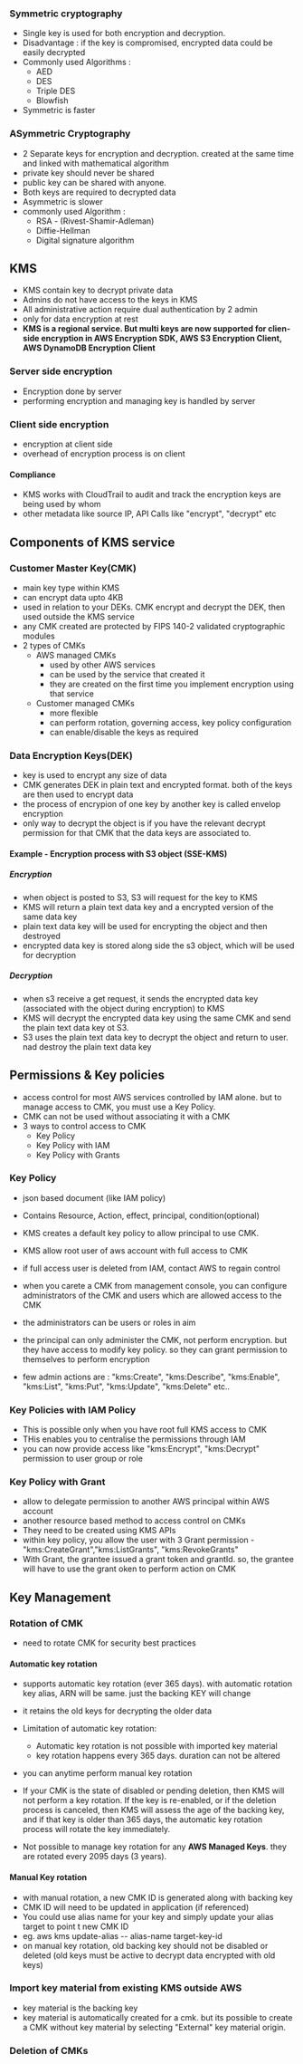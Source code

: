 ### Symmetric cryptography
* Single key is used for both encryption and decryption.
* Disadvantage : if the key is compromised, encrypted data could be easily decrypted
* Commonly used Algorithms :
   * AED
   * DES
   * Triple DES
   * Blowfish
* Symmetric is faster
### ASymmetric Cryptography
* 2 Separate keys for encryption and decryption. created at the same time and linked with mathematical algorithm
* private key should never be shared
* public key can be shared with anyone.
* Both keys are required to decrypted data
* Asymmetric is slower
* commonly used Algorithm :
   * RSA - (Rivest-Shamir-Adleman)
   * Diffie-Hellman
   * Digital signature algorithm
    
## KMS
* KMS contain key to decrypt private data
* Admins do not have access to the keys in KMS
* All administrative action require dual authentication by 2 admin
* only for data encryption at rest
* **KMS is a regional service. But multi keys are now supported for clien-side encryption in AWS Encryption SDK, AWS S3 Encryption Client, AWS DynamoDB Encryption Client**
### Server side encryption
* Encryption done by server
* performing encryption and managing key is handled by server

### Client side encryption
* encryption at client side
* overhead of encryption process is on client

#### Compliance
* KMS works with CloudTrail to audit and track the encryption keys are being used by whom
* other metadata like source IP, API Calls like "encrypt", "decrypt" etc


## Components of KMS service

### Customer Master Key(CMK)
* main key type within KMS
* can encrypt data upto 4KB
* used in relation to your DEKs. CMK encrypt and decrypt the DEK, then used outside the KMS service
* any CMK created are protected by FIPS 140-2 validated cryptographic modules
* 2 types of CMKs
  * AWS managed CMKs
    * used by other AWS services
    * can be used by the service that created it
    * they are created on the first time you implement encryption using that service
  * Customer managed CMKs
    * more flexible
    * can perform rotation, governing access, key policy configuration
    * can enable/disable the keys as required


### Data Encryption Keys(DEK)
* key is used to encrypt any size of data
* CMK generates DEK in plain text and encrypted format. both of the keys are then used to encrypt data
* the process of encrypion of one key by another key is called envelop encryption
* only way to decrypt the object is if you have the relevant decrypt permission for that CMK that the data keys are associated to. 

#### Example - Encryption process with S3 object (SSE-KMS)
##### Encryption
* when object is posted to S3, S3 will request for the key to KMS
* KMS will return a plain text data key and a encrypted version of the same data key
* plain text data key will be used for encrypting the object and then destroyed
* encrypted data key is stored along side the s3 object, which will be used for decryption

##### Decryption
* when s3 receive a get request, it sends the encrypted data key (associated with the object during encryption) to KMS
* KMS will decrypt the encrypted data key using the same CMK and send the plain text data key ot S3.
* S3 uses the plain text data key to decrypt the object and return to user. nad destroy the plain text data key

## Permissions & Key policies
* access control for most AWS services controlled by IAM alone. but to manage access to CMK, you must use a Key Policy.
* CMK can not be used without associating it with a CMK
* 3 ways to control access to CMK
  * Key Policy
  * Key Policy with IAM
  * Key Policy with Grants
  
### Key Policy
* json based document (like IAM policy)
* Contains Resource, Action, effect, principal, condition(optional)
* KMS creates a default key policy to allow principal to use CMK.
* KMS allow root  user of aws account with full access to CMK
* if full access user is deleted from IAM, contact AWS to regain control

* when you carete a CMK from management console, you can configure administrators of the CMK and users which are allowed access to the CMK
* the administrators can be users or roles in aim
* the principal can only administer the CMK, not perform encryption. but they have access to modify key policy. so they can grant permission to themselves to perform encryption
* few admin actions are : "kms:Create", "kms:Describe", "kms:Enable", "kms:List", "kms:Put", "kms:Update", "kms:Delete" etc.. 

### Key Policies with IAM Policy
* This is possible only when you have root full KMS access to CMK
* THis enables you to centralise the permissions through IAM
* you can now provide access like "kms:Encrypt", "kms:Decrypt" permission to user group or role

### Key Policy with Grant
* allow to delegate permission to another AWS principal within AWS account
* another resource based method to access control on CMKs
* They need to be created using KMS APIs
* within key policy, you allow the user with 3 Grant permission - "kms:CreateGrant","kms:ListGrants", "kms:RevokeGrants"
* With Grant, the grantee issued a grant token and grantId. so, the grantee will have to  use the grant oken to perform action on CMK


## Key Management
### Rotation of CMK
* need to rotate CMK for security best practices
  
#### Automatic key rotation
* supports automatic key rotation (ever 365 days). with automatic rotation key alias, ARN will be same. just the backing KEY will change
* it retains the old keys for decrypting the older data
* Limitation of automatic key rotation: 
  * Automatic key rotation is not possible with imported key material
  * key rotation happens every 365 days. duration can not be altered

* you can anytime perform manual key rotation
*  If your CMK is the state of disabled or pending deletion, then KMS will not perform a key rotation. If the key is re-enabled, or if the deletion process is canceled, then KMS will assess the age of the backing key, and if that key is older than 365 days, the automatic key rotation process will rotate the key immediately.
* Not possible to manage key rotation for any **AWS Managed Keys**. they are rotated every 2095 days (3 years).

#### Manual Key rotation 
* with manual rotation, a new CMK ID is generated along with backing key
* CMK ID will need to be updated in application (if referenced)
* You could use alias name for your key and simply update your alias target to point t new CMK ID
* eg. aws kms update-alias -- alias-name <name> target-key-id <new-key>
* on manual key rotation, old backing key should not be disabled or deleted (old keys must be active to decrypt data encrypted with old keys)

### Import key material from existing KMS outside AWS
* key material is the backing key
* key material is automatically created for a cmk. but its possible to create a CMK without key material by selecting "External" key material origin.
### Deletion of CMKs